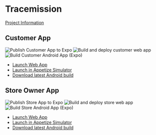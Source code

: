 # Tracemission

[Project Information](https://devpost.com/software/0008_corona_tracking-tracemission)

## Customer App
![Publish Customer App to Expo](https://github.com/tracemission/tracemission-app/workflows/Publish%20Customer%20App%20to%20Expo/badge.svg)
![Build and deploy customer web app](https://github.com/tracemission/tracemission-app/workflows/Build%20and%20deploy%20customer%20web%20app/badge.svg)
![Build Customer Android App (Expo)](https://github.com/tracemission/tracemission-app/workflows/Build%20Customer%20Android%20App%20(Expo)/badge.svg)

- [Launch Web App](https://tracemission.app)
- [Launch in Appetize Simulator](https://expo.io/appetize-simulator?url=https://expo.io/@tracemission/tracemission-customer)
- [Download latest Android build](https://expo.io/@tracemission/tracemission-customer/builds)

## Store Owner App
![Publish Store App to Expo](https://github.com/tracemission/tracemission-app/workflows/Publish%20Store%20App%20to%20Expo/badge.svg)
![Build and deploy store web app](https://github.com/tracemission/tracemission-app/workflows/Build%20and%20deploy%20store%20web%20app/badge.svg)
![Build Store Android App (Expo)](https://github.com/tracemission/tracemission-app/workflows/Build%20Store%20Android%20App%20(Expo)/badge.svg)

- [Launch Web App](https://store.tracemission.app)
- [Launch in Appetize Simulator](https://expo.io/appetize-simulator?url=https://expo.io/@tracemission/tracemission-store)
- [Download latest Android build](https://expo.io/@tracemission/tracemission-store/builds)




